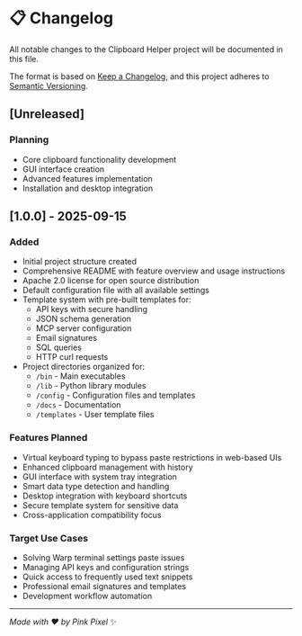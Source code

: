 # 📋 Changelog

All notable changes to the Clipboard Helper project will be documented in this file.

The format is based on [Keep a Changelog](https://keepachangelog.com/en/1.0.0/),
and this project adheres to [Semantic Versioning](https://semver.org/spec/v2.0.0.html).

## [Unreleased]

### Planning
- Core clipboard functionality development
- GUI interface creation
- Advanced features implementation
- Installation and desktop integration

## [1.0.0] - 2025-09-15

### Added
- Initial project structure created
- Comprehensive README with feature overview and usage instructions  
- Apache 2.0 license for open source distribution
- Default configuration file with all available settings
- Template system with pre-built templates for:
  - API keys with secure handling
  - JSON schema generation
  - MCP server configuration
  - Email signatures
  - SQL queries
  - HTTP curl requests
- Project directories organized for:
  - `/bin` - Main executables
  - `/lib` - Python library modules
  - `/config` - Configuration files and templates
  - `/docs` - Documentation
  - `/templates` - User template files

### Features Planned
- Virtual keyboard typing to bypass paste restrictions in web-based UIs
- Enhanced clipboard management with history
- GUI interface with system tray integration
- Smart data type detection and handling
- Desktop integration with keyboard shortcuts
- Secure template system for sensitive data
- Cross-application compatibility focus

### Target Use Cases
- Solving Warp terminal settings paste issues
- Managing API keys and configuration strings
- Quick access to frequently used text snippets
- Professional email signatures and templates
- Development workflow automation

---

*Made with ❤️ by Pink Pixel* ✨